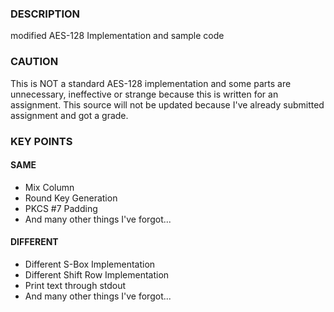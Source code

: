 ### DESCRIPTION ###
modified AES-128 Implementation and sample code

### CAUTION ###
This is NOT a standard AES-128 implementation and some parts are unnecessary, ineffective or strange because this is written for an assignment.
This source will not be updated because I've already submitted assignment and got a grade.

### KEY POINTS ###
#### SAME ####
- Mix Column
- Round Key Generation
- PKCS #7 Padding
- And many other things I've forgot...

#### DIFFERENT ####
- Different S-Box Implementation
- Different Shift Row Implementation
- Print text through stdout
- And many other things I've forgot...
